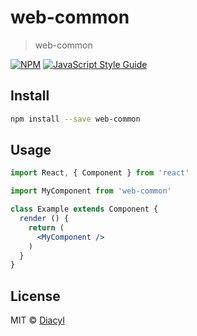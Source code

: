 # web-common

> web-common

[![NPM](https://img.shields.io/npm/v/web-common.svg)](https://www.npmjs.com/package/web-common) [![JavaScript Style Guide](https://img.shields.io/badge/code_style-standard-brightgreen.svg)](https://standardjs.com)

## Install

```bash
npm install --save web-common
```

## Usage

```jsx
import React, { Component } from 'react'

import MyComponent from 'web-common'

class Example extends Component {
  render () {
    return (
      <MyComponent />
    )
  }
}
```

## License

MIT © [DiacyI](https://github.com/DiacyI)
